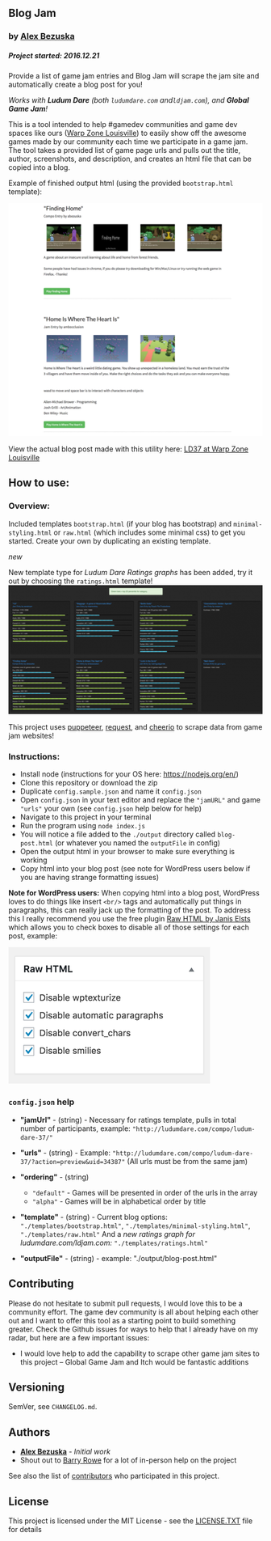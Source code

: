 ## Blog Jam

### by [Alex Bezuska](https://twitter.com/abezuska)

##### Project started: 2016.12.21

Provide a list of game jam entries and Blog Jam will scrape the jam site and automatically create a blog post for you!

*Works with **Ludum Dare** (both `ludumdare.com` and`ldjam.com`), and **Global Game Jam**!*



This is a tool intended to help #gamedev communities and game dev spaces like ours ([Warp Zone Louisville](http://warpzonelouisville.com)) to easily show off the awesome games made by our community each time we participate in a game jam. The tool takes a provided list of game page urls and pulls out the title, author, screenshots, and description, and creates an html file that can be copied into a blog.

Example of finished output html (using the provided `bootstrap.html` template):

![](/tutorial/images/example.png)

View the actual blog post made with this utility here: [LD37 at Warp Zone Louisville](http://louisvillemakesgames.org/2017/01/01/our-ludum-dare-37-games/)

## How to use:

### Overview:
 Included templates `bootstrap.html` (if your blog has bootstrap) and `minimal-styling.html` or `raw.html` (which includes some minimal css) to get you started. Create your own by duplicating an existing template.

*new*

New template type for *Ludum Dare Ratings graphs* has been added, try it out by choosing the `ratings.html` template!
![](/tutorial/images/ratings.png)

This project uses [puppeteer](https://www.npmjs.com/package/puppeteer), [request](https://www.npmjs.com/package/request), and [cheerio](https://www.npmjs.com/package/cheerio) to scrape data from game jam websites!

### Instructions:

* Install node (instructions for your OS here: https://nodejs.org/en/)
* Clone this repository or download the zip
* Duplicate `config.sample.json` and name it `config.json`
* Open `config.json` in your text editor and replace the `"jamURL"` and game `"urls"` your own (see `config.json` help below for help)
* Navigate to this project in your terminal
* Run the program using `node index.js`
* You will notice a file added to the `./output` directory called `blog-post.html` (or whatever you named the `outputFile` in config)
* Open the output html in your browser to make sure everything is working
* Copy html into your blog post (see note for WordPress users below if you are having strange formatting issues)

**Note for WordPress users:**
When copying html into a blog post, WordPress loves to do things like insert `<br/>` tags and automatically put things in paragraphs, this can really jack up the formatting of the post. To address this I really recommend you use the free plugin [Raw HTML by Janis Elsts](https://wordpress.org/plugins/raw-html/) which allows you to check boxes to disable all of those settings for each post, example:

![](/tutorial/images/wp-raw-html.png)


### `config.json` help

* **"jamUrl"** - (string) - Necessary for ratings template, pulls in total number of participants, example: `"http://ludumdare.com/compo/ludum-dare-37/"`

* **"urls"** - (string) - Example: `"http://ludumdare.com/compo/ludum-dare-37/?action=preview&uid=34387"` (All urls must be from the same jam)

* **"ordering"** - (string)
    * `"default"` - Games will be presented in order of the urls in the array
    * `"alpha"` - Games will be in alphabetical order by title

* **"template"** - (string) - Current blog options: `"./templates/bootstrap.html"`, `"./templates/minimal-styling.html"`, `"./templates/raw.html"`
  And a *new ratings graph for ludumdare.com/ldjam.com:* `"./templates/ratings.html"`

* **"outputFile"** - (string) - example: "./output/blog-post.html"



## Contributing

Please do not hesitate to submit pull requests, I would love this to be a community effort. The game dev community is all about helping each other out and I want to offer this tool as a starting point to build something greater.
Check the Github issues for ways to help that I already have on my radar, but here are a few important issues:
* I would love help to add the capability to scrape other game jam sites to this project – Global Game Jam and Itch would be fantastic additions

## Versioning

SemVer, see `CHANGELOG.md`.

## Authors

* **[Alex Bezuska](https://github.com/alexbezuska)** - *Initial work*
* Shout out to [Barry Rowe](https://github.com/Barryrowe) for a lot of in-person help on the project

See also the list of [contributors](https://github.com/AlexBezuska/Ludum-Dare-entries-2-Blog/contributors) who participated in this project.

## License

This project is licensed under the MIT License - see the [LICENSE.TXT](LICENSE.TXT) file for details
